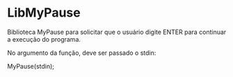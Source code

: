 # LibMyPause
Biblioteca MyPause para solicitar que o usuário digite ENTER para continuar a execução do programa.

No argumento da função, deve ser passado o stdin:

  MyPause(stdin);
  
